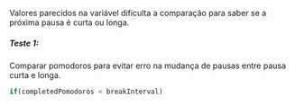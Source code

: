 
Valores parecidos na variável dificulta a comparação para saber se a próxima pausa é curta ou longa. 
##### Teste 1:
Comparar pomodoros para evitar erro na mudança de pausas entre pausa curta e longa.
```javascript
if(completedPomodoros < breakInterval)
```